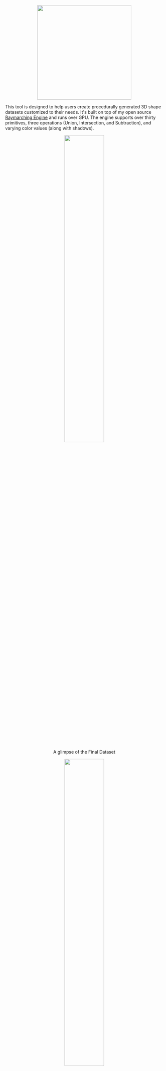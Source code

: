 <div align = center>
<a href = "https://github.com/aniketrajnish/3D-Shapes-Dataset-Generator/releases/tag/1.0"><img width="300px" height="300px" src= "https://github.com/aniketrajnish/3D-Shapes-Dataset-Generator/assets/58925008/749e9463-8cd8-4f10-bcb0-ee8502ce946b"></a>
</div>

This tool is designed to help users create procedurally generated 3D shape datasets customized to their needs. It's built on top of my open source [Raymarching Engine](https://github.com/aniketrajnish/CS499-SDFNet/tree/main/Renderer) and runs over GPU. The engine supports over thirty primitives, three operations (Union, Intersection, and Subtraction), and varying color values (along with shadows).
<p align="center">  
  <img src="https://github.com/aniketrajnish/3D-Shapes-Dataset-Generator/assets/58925008/4f245e7e-36d9-48ca-a34f-abc9d5d1d6be" width="50%"><br>
  A glimpse of the Final Dataset
</p>
<p align="center">
  <img src="https://github.com/aniketrajnish/3D-Shapes-Dataset-Generator/assets/58925008/3817574b-e8a2-43fa-a694-9f42faa3d324" width="50%"><br>
  Sample image with operations: Cone (Union) + Sphere (Union) + Box Frame (Subtraction)
</p>

## Getting Started

* Download the build file/windows installer from the [Releases](https://github.com/aniketrajnish/3D-Shapes-Dataset-Generator/releases/tag/1.0).
* If you need over the top features -
    *  Clone the repository
       ```
       git clone https://github.com/aniketrajnish/3D-Shapes-Dataset-Generator.git
       ```
    *  Open and edit the source code (in the `/src` folder) in `Unity 2020.3.30f1` or later.

## Usage

* `Varying Camera Angle` (currently not functional): Set to `True` if you want to assign a different camera angle to each image in the dataset. Otherwise, the camera will look at the object keeping it in the center using `transform.LookAt()`.
* `Varying Orientation`: Set to `True` if you want to assign a unique random orientation (angle) to the individual shapes in the dataset. Otherwise, the shapes will be aligned with the axis using `Quaternion.identity`.
* `Varying Position`: Set to `True` if you want to assign a unique random position to the individual shapes in a cube of dimension 2 units centered at the origin. Otherwise, the shapes will be centered at the origin.
* `Randomize Shape Count`: Set to `True` if you want to randomize the number of shapes in each image between 0 and the `Max Shape Count`. Otherwise, every image will be generated with `Max Shape Count` number of shapes.
* `Max Shape Count`: Set the maximum number of shapes that each image in the dataset should have.
* `Dataset Size`: Set the number of images to be generated in the dataset.
* `Dataset Path`: Set the path where the dataset folder is to be created.
* `Resolution`: Set the width and height of the images (in pixels) to generate them accordingly.
* `Shapes and Operations`: These are enums that determine which shape index and operation index are to be taken into * consideration while generating each shape.
* `Seed`: Input a seed value to generate a dataset that has already been created before by assigning the seed value to the Random State.

Note that the `Varying Camera Angle` parameter is still under development and is not functional.

## Datasets
* The images are saved in the `../images` folder.
* The seed value of each random state is also exported in a txt file and can be used to
re-generate a dataset.
* These parameters are exported in the CSV sheet with all the image information as shown in table below.
<table class="custom-table">
    <thead>
        <tr>
            <th>Column Name</th>
            <th>Info</th>
        </tr>
    </thead>
    <tbody>
        <tr>
            <td>filename</td>
            <td>Name of the image file</td>
        </tr>
        <tr>
            <td>shape</td>
            <td>Shape Index</td>
        </tr>
        <tr>
            <td>operation</td>
            <td>Operation Index</td>
        </tr>
        <tr>
            <td>a,b,c,d,e,f,g,h,i,j,k,l</td>
            <td>Dimensional parameters</td>
        </tr>
        <tr>
            <td>hue, sat, val</td>
            <td>HSV Values of the color</td>
        </tr>
        <tr>
            <td>rot_x, rot_y, rot_z</td>
            <td>Euler Angles</td>
        </tr>
        <tr>
            <td>pos_x, pos_y, pos_z</td>
            <td>Position Vector</td>
        </tr>
    </tbody>
</table>
* Each row depicts information about a shape in the image of a dataset.

## Contributing
If you find a bug or have a feature request, please open an issue or submit a pull request.
